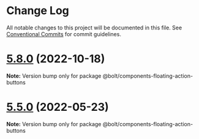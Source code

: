 # Change Log

All notable changes to this project will be documented in this file.
See [Conventional Commits](https://conventionalcommits.org) for commit guidelines.

# [5.8.0](https://github.com/bolt-design-system/bolt/tree/master/packages/components/bolt-floating-action-buttons/compare/v5.7.5...v5.8.0) (2022-10-18)

**Note:** Version bump only for package @bolt/components-floating-action-buttons





# [5.5.0](https://github.com/bolt-design-system/bolt/tree/master/packages/components/bolt-floating-action-buttons/compare/v5.4.0...v5.5.0) (2022-05-23)

**Note:** Version bump only for package @bolt/components-floating-action-buttons
